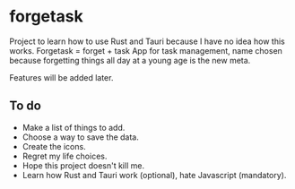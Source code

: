 # forgetask

Project to learn how to use Rust and Tauri because I have no idea how this works.
Forgetask = forget + task
App for task management, name chosen because forgetting things all day at a young age is the new meta.

Features will be added later.

## To do

- Make a list of things to add.
- Choose a way to save the data.
- Create the icons.
- Regret my life choices.
- Hope this project doesn't kill me.
- Learn how Rust and Tauri work (optional), hate Javascript (mandatory).
